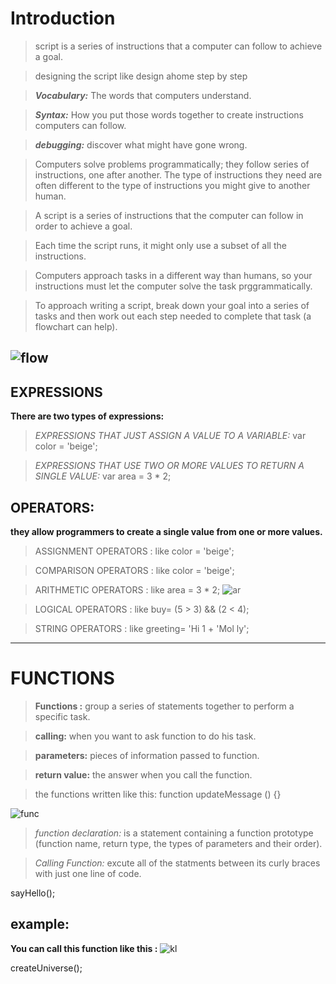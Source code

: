 # Introduction

>script is a series of instructions that a computer can follow to achieve a goal.

> designing the script like design ahome step by step

>**_Vocabulary:_** The words that computers understand.

>**_Syntax:_** How you put those words together to create instructions computers can follow.

>**_debugging:_** discover what might have gone wrong.

>Computers solve problems programmatically; they follow series of instructions, one after another. The type of instructions they need are often different to
the type of instructions you might give to another human.

>A script is a series of instructions that the computer can follow in order to achieve a goal.

>Each time the script runs, it might only use a subset of all the instructions.

>Computers approach tasks in a different way than humans, so your instructions must let the computer solve the task prggrammatically.

>To approach writing a script, break down your goal into a series of tasks and then work out each step needed to complete that task (a flowchart can help).

![flow](https://jquery-plugins.net/image/plugin/flowchartjs-svg-flow-chart-diagrams-with-javascript.png)
-----------------------------------

## EXPRESSIONS

**There are two types of expressions:**

>*EXPRESSIONS THAT JUST ASSIGN A
VALUE TO A VARIABLE:*
var color = 'beige';

>_EXPRESSIONS THAT USE TWO OR
MORE VALUES TO RETURN A
SINGLE VALUE:_
var area = 3 * 2;

## OPERATORS:

**they allow programmers to create a single value from one or more values.**

>ASSIGNMENT OPERATORS : like color = 'beige';

>COMPARISON OPERATORS : like color = 'beige';

>ARITHMETIC OPERATORS : like area = 3 * 2;
![ar](https://1.bp.blogspot.com/-N4BTD_uvqPg/XJh7TKNaH3I/AAAAAAAACI4/X73EKI50S-QGxynBSiT5i3kWjJS0vbCIgCLcBGAs/s1600/Arithmetic%2Boperators.png)

>LOGICAL OPERATORS : like buy= (5 > 3) && (2 < 4);

>STRING OPERATORS : like greeting= 'Hi 1 + 'Mol ly';
--------------------------------------------------
# FUNCTIONS

>**Functions :** group a series of statements together to perform a specific task.

>**calling:** when you want to ask function to do his task.

>**parameters:** pieces of information passed to function.

>**return value:** the answer when you call the function.

>the functions written like this:
function updateMessage () {}

![func](https://tutorial.techaltum.com/images/javascript-functions.jpg)

>_function declaration:_ is a statement containing a function prototype (function name, return type, the types of parameters and their order).

>_Calling Function:_ excute all of the statments between its curly braces with just one line of code.

sayHello();
## example:
**You can call this function like this :**
![kl](https://i2.wp.com/2r4s9p1yi1fa2jd7j43zph8r-wpengine.netdna-ssl.com/files/2018/10/02-01-1.png?ssl=1)

createUniverse();


